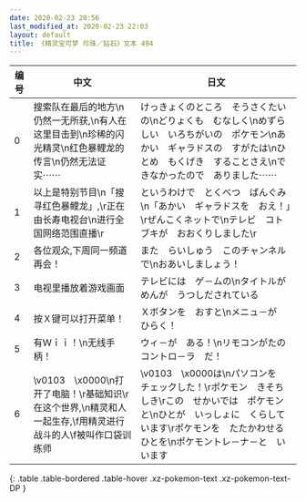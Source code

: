 ```yaml
---
date: 2020-02-23 20:56
last_modified_at: 2020-02-23 22:03
layout: default
title: 《精灵宝可梦 珍珠／钻石》文本 494
---
```

| 编号 | 中文 | 日文 |
| ---- | ---- | ---- |
| 0 | 搜索队在最后的地方\n仍然一无所获,\n有人在这里目击到\n珍稀的闪光精灵\n红色暴鲤龙的传言\n仍然无法证实⋯⋯ | けっきょくのところ　そうさくたいの\nどりょくも　むなしく\nめずらしい　いろちがいの　ポケモン\nあかい　ギャラドスの　すがたは\nひとめ　もくげき　することさえ\nできなかったので　ありました⋯⋯ |
| 1 | 以上是特别节目\n「搜寻红色暴鲤龙」,\r正在由长寿电视台\n进行全国网络范围直播\r | というわけで　とくべつ　ばんぐみ\n「あかい　ギャラドスを　おえ！」\rぜんこくネットで\nテレビ　コトブキが　おおくりしました\r |
| 2 | 各位观众,下周同一频道再会！ | また　らいしゅう　このチャンネルで\nおあいしましょう！ |
| 3 | 电视里播放着游戏画面 | テレビには　ゲ－ムの\nタイトルがめんが　うつしだされている |
| 4 | 按Ｘ键可以打开菜单！ | Ｘボタンを　おすと\nメニュ－が　ひらく！ |
| 5 | 有Ｗｉｉ！\n无线手柄！ | ウィ－が　ある！\nリモコンがたの　コントロ－ラ　だ！ |
| 6 | \v0103　\x0000\n打开了电脑！\r基础知识\r在这个世界,\n精灵和人一起生存,\f用精灵进行战斗的人\f被叫作口袋训练师 | \v0103　\x0000は\nパソコンを　チェックした！\rポケモン　きそちしき\rこの　せかいでは　ポケモンと\nひとが　いっしょに　くらしています\rポケモンを　たたかわせる　ひとを\nポケモントレ－ナ－と　いいます |
{: .table .table-bordered .table-hover .xz-pokemon-text .xz-pokemon-text-DP }